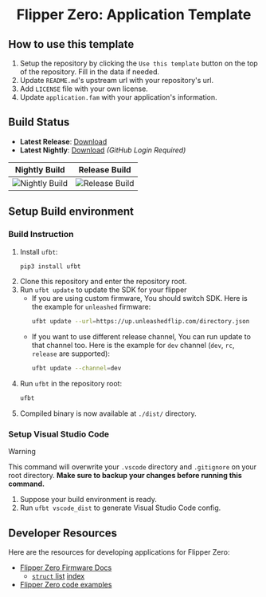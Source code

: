 <h1 align="center">Flipper Zero: Application Template</h1>

## How to use this template
1. Setup the repository by clicking the `Use this template` button on the top of the repository. Fill in the data if needed.
2. Update `README.md`'s upstream url with your repository's url.
3. Add `LICENSE` file with your own license.
4. Update `application.fam` with your application's information.

## Build Status
<!-- Replace the https://github.com/Alex4386/f0-template to your own repo after using template! -->
* **Latest Release**: [Download](https://github.com/Alex4386/f0-template/releases/latest)
* **Latest Nightly**: [Download](https://github.com/Alex4386/f0-template/actions/workflows/nightly.yml) _(GitHub Login Required)_

| Nightly Build | Release Build |
|:-------------:|:-------------:|
| ![Nightly Build](https://github.com/Alex4386/f0-template/actions/workflows/nightly.yml/badge.svg) | ![Release Build](https://github.com/Alex4386/f0-template/actions/workflows/release.yml/badge.svg) |

## Setup Build environment
### Build Instruction
1. Install `ufbt`:
    ```bash
    pip3 install ufbt
    ```
2. Clone this repository and enter the repository root.
3. Run `ufbt update` to update the SDK for your flipper
    - If you are using custom firmware, You should switch SDK. Here is the example for `unleashed` firmware:
        ```bash
        ufbt update --url=https://up.unleashedflip.com/directory.json
        ```
    - If you want to use different release channel, You can run update to that channel too. Here is the example for `dev` channel (`dev`, `rc`, `release` are supported):
        ```bash
        ufbt update --channel=dev
        ```
4. Run `ufbt` in the repository root:
    ```bash
    ufbt
    ```
5. Compiled binary is now available at `./dist/` directory.

### Setup Visual Studio Code
> [!WARNING]
> This command will overwrite your `.vscode` directory and `.gitignore` on your root directory. 
> **Make sure to backup your changes before running this command.**

1. Suppose your build environment is ready.
2. Run `ufbt vscode_dist` to generate Visual Studio Code config.

## Developer Resources
Here are the resources for developing applications for Flipper Zero:
- [Flipper Zero Firmware Docs](https://developer.flipper.net/flipperzero/doxygen/)
  - [`struct` list](https://developer.flipper.net/flipperzero/doxygen/annotated.html) [index](https://developer.flipper.net/flipperzero/doxygen/classes.html)
- [Flipper Zero code examples](https://github.com/m1ch3al/flipper-zero-dev-tutorial)
